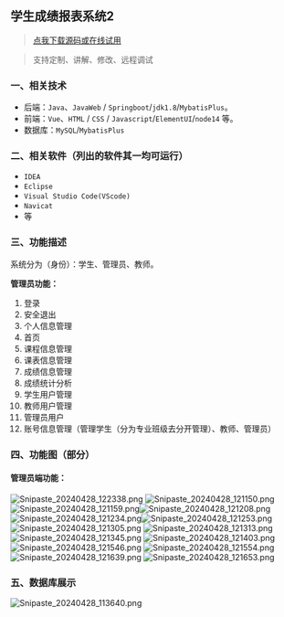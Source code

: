 ## 学生成绩报表系统2

> [点我下载源码或在线试用](https://www.notmaker.com/detail/e9eb956cb5e14208b6a43e22094d778a/ghbnew) 

> 支持定制、讲解、修改、远程调试


### 一、相关技术
- 后端：`Java`、`JavaWeb` / `Springboot`/`jdk1.8`/`MybatisPlus`。
- 前端：`Vue`、`HTML` / `CSS` / `Javascript`/`ElementUI`/`node14` 等。
- 数据库：`MySQL`/`MybatisPlus`

### 二、相关软件（列出的软件其一均可运行）
- `IDEA`
- `Eclipse`
- `Visual Studio Code(VScode)`
- `Navicat`
- 等

### 三、功能描述
系统分为（身份）：学生、管理员、教师。


**管理员功能：**
1. 登录
2. 安全退出
3. 个人信息管理
4. 首页
5. 课程信息管理
6. 课表信息管理
7. 成绩信息管理
8. 成绩统计分析
9. 学生用户管理
10. 教师用户管理
11. 管理员用户
12. 账号信息管理（管理学生（分为专业班级去分开管理）、教师、管理员）

### 四、功能图（部分）

#### 管理员端功能：
![Snipaste_20240428_122338.png](https://store.ptcc9.top/notmaker/user_upload/3bd80f18ce8947948de216e157f71105/2024-04-28%2012:27:38_Snipaste_2024-04-28_12-23-38.png)
![Snipaste_20240428_121150.png](https://store.ptcc9.top/notmaker/user_upload/3bd80f18ce8947948de216e157f71105/2024-04-28%2012:27:53_Snipaste_2024-04-28_12-11-50.png)![Snipaste_20240428_121159.png](https://store.ptcc9.top/notmaker/user_upload/3bd80f18ce8947948de216e157f71105/2024-04-28%2012:28:09_Snipaste_2024-04-28_12-11-59.png)![Snipaste_20240428_121208.png](https://store.ptcc9.top/notmaker/user_upload/3bd80f18ce8947948de216e157f71105/2024-04-28%2012:28:19_Snipaste_2024-04-28_12-12-08.png)![Snipaste_20240428_121234.png](https://store.ptcc9.top/notmaker/user_upload/3bd80f18ce8947948de216e157f71105/2024-04-28%2012:28:24_Snipaste_2024-04-28_12-12-34.png)![Snipaste_20240428_121253.png](https://store.ptcc9.top/notmaker/user_upload/3bd80f18ce8947948de216e157f71105/2024-04-28%2012:28:30_Snipaste_2024-04-28_12-12-53.png)![Snipaste_20240428_121305.png](https://store.ptcc9.top/notmaker/user_upload/3bd80f18ce8947948de216e157f71105/2024-04-28%2012:29:05_Snipaste_2024-04-28_12-13-05.png)
![Snipaste_20240428_121313.png](https://store.ptcc9.top/notmaker/user_upload/3bd80f18ce8947948de216e157f71105/2024-04-28%2012:29:12_Snipaste_2024-04-28_12-13-13.png)![Snipaste_20240428_121345.png](https://store.ptcc9.top/notmaker/user_upload/3bd80f18ce8947948de216e157f71105/2024-04-28%2012:29:27_Snipaste_2024-04-28_12-13-45.png)
![Snipaste_20240428_121403.png](https://store.ptcc9.top/notmaker/user_upload/3bd80f18ce8947948de216e157f71105/2024-04-28%2012:29:37_Snipaste_2024-04-28_12-14-03.png)![Snipaste_20240428_121546.png](https://store.ptcc9.top/notmaker/user_upload/3bd80f18ce8947948de216e157f71105/2024-04-28%2012:29:52_Snipaste_2024-04-28_12-15-46.png)
![Snipaste_20240428_121554.png](https://store.ptcc9.top/notmaker/user_upload/3bd80f18ce8947948de216e157f71105/2024-04-28%2012:30:25_Snipaste_2024-04-28_12-15-54.png)
![Snipaste_20240428_121639.png](https://store.ptcc9.top/notmaker/user_upload/3bd80f18ce8947948de216e157f71105/2024-04-28%2012:30:35_Snipaste_2024-04-28_12-16-39.png)
![Snipaste_20240428_121653.png](https://store.ptcc9.top/notmaker/user_upload/3bd80f18ce8947948de216e157f71105/2024-04-28%2012:30:42_Snipaste_2024-04-28_12-16-53.png)

### 五、数据库展示
![Snipaste_20240428_113640.png](https://store.ptcc9.top/notmaker/user_upload/3bd80f18ce8947948de216e157f71105/2024-04-28%2012:31:02_Snipaste_2024-04-28_11-36-40.png)

